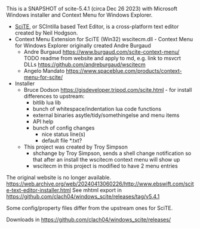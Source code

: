 
This is a SNAPSHOT of scite-5.4.1 (circa Dec 26 2023) with Microsoft Windows installer and Context Menu for Windows Explorer.


  * [SciTE](https://scintilla.org/SciTE.html), or SCIntilla based Text Editor, is a cross-platform text editor created by Neil Hodgson.
  * Context Menu Extension for SciTE (Win32) wscitecm.dll - Context Menu for Windows Explorer originally created Andre Burgaud
      * Andre Burgaud https://www.burgaud.com/scite-context-menu/
        TODO readme from website and apply to md, e.g. link to msvcrt DLLs
        https://github.com/andreburgaud/wscitecm
      * Angelo Mandato https://www.spaceblue.com/products/context-menu-for-scite/
  * Installer
      * Bruce Dodson https://gisdeveloper.tripod.com/scite.html - for install
        differences to upstream:
          * bitlib lua lib
          * bunch of whitespace/indentation lua code functions
          * external binaries asytle/tidy/somethingelse and menu items
          * API help
          * bunch of config changes
              * nice status line(s)
              * default file *.txt?
      * This project was created by Troy Simpson
          * shchange by Troy Simpson, sends a shell change notification so that after an install the wscitecm context menu will show up
          * wscitecm in this project is modified to have 2 menu entries


The original website is no longer available. https://web.archive.org/web/20240413060226/http://www.ebswift.com/scite-text-editor-installer.html
See mhtml export in https://github.com/clach04/windows_scite/releases/tag/v5.4.1

Some config/property files differ from the upstream ones for SciTE.

Downloads in https://github.com/clach04/windows_scite/releases/
